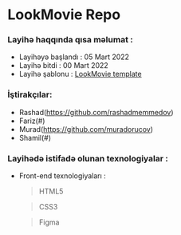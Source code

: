 # LookMovie Repo

### Layihə haqqında qısa məlumat :

- Layihəyə başlandı : 05 Mart 2022
- Layihə bitdi : 00 Mart 2022
- Layihə şablonu : [LookMovie template](https://www.figma.com/file/69KkWov2CX66UaxNFRpxN4/m1-project-acb-part-time?node-id=0%3A1)

### İştirakçılar:

- Rashad(https://github.com/rashadmemmedov)
- Fariz(#)
- Murad(https://github.com/muradorucov)
- Shamil(#)

### Layihədə istifadə olunan texnologiyalar :

- Front-end texnologiyaları :

  > HTML5

  > CSS3

  > Figma